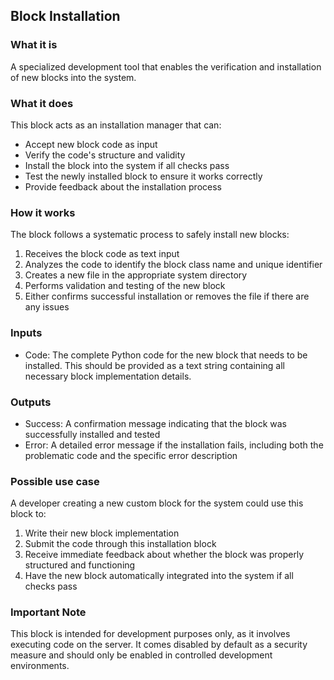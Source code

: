 
## Block Installation

### What it is
A specialized development tool that enables the verification and installation of new blocks into the system.

### What it does
This block acts as an installation manager that can:
- Accept new block code as input
- Verify the code's structure and validity
- Install the block into the system if all checks pass
- Test the newly installed block to ensure it works correctly
- Provide feedback about the installation process

### How it works
The block follows a systematic process to safely install new blocks:
1. Receives the block code as text input
2. Analyzes the code to identify the block class name and unique identifier
3. Creates a new file in the appropriate system directory
4. Performs validation and testing of the new block
5. Either confirms successful installation or removes the file if there are any issues

### Inputs
- Code: The complete Python code for the new block that needs to be installed. This should be provided as a text string containing all necessary block implementation details.

### Outputs
- Success: A confirmation message indicating that the block was successfully installed and tested
- Error: A detailed error message if the installation fails, including both the problematic code and the specific error description

### Possible use case
A developer creating a new custom block for the system could use this block to:
1. Write their new block implementation
2. Submit the code through this installation block
3. Receive immediate feedback about whether the block was properly structured and functioning
4. Have the new block automatically integrated into the system if all checks pass

### Important Note
This block is intended for development purposes only, as it involves executing code on the server. It comes disabled by default as a security measure and should only be enabled in controlled development environments.

